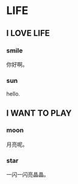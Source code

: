 # LIFE

## I LOVE LIFE
 
### smile
  你好啊。
### sun
  hello.
## I WANT TO PLAY
  
### moon
  月亮呢。
### star
  一闪一闪亮晶晶。